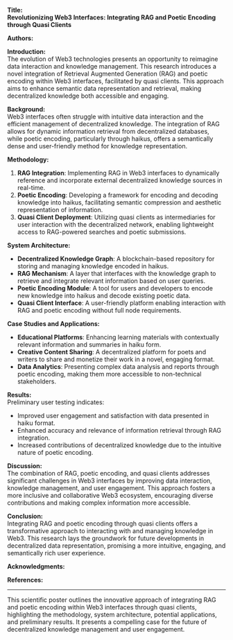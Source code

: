 **Title:**  
**Revolutionizing Web3 Interfaces: Integrating RAG and Poetic Encoding through Quasi Clients**

**Authors:**  


**Introduction:**  
The evolution of Web3 technologies presents an opportunity to reimagine data interaction and knowledge management. This research introduces a novel integration of Retrieval Augmented Generation (RAG) and poetic encoding within Web3 interfaces, facilitated by quasi clients. This approach aims to enhance semantic data representation and retrieval, making decentralized knowledge both accessible and engaging.

**Background:**  
Web3 interfaces often struggle with intuitive data interaction and the efficient management of decentralized knowledge. The integration of RAG allows for dynamic information retrieval from decentralized databases, while poetic encoding, particularly through haikus, offers a semantically dense and user-friendly method for knowledge representation.

**Methodology:**

1. **RAG Integration**: Implementing RAG in Web3 interfaces to dynamically reference and incorporate external decentralized knowledge sources in real-time.
2. **Poetic Encoding**: Developing a framework for encoding and decoding knowledge into haikus, facilitating semantic compression and aesthetic representation of information.
3. **Quasi Client Deployment**: Utilizing quasi clients as intermediaries for user interaction with the decentralized network, enabling lightweight access to RAG-powered searches and poetic submissions.

**System Architecture:**

- **Decentralized Knowledge Graph**: A blockchain-based repository for storing and managing knowledge encoded in haikus.
- **RAG Mechanism**: A layer that interfaces with the knowledge graph to retrieve and integrate relevant information based on user queries.
- **Poetic Encoding Module**: A tool for users and developers to encode new knowledge into haikus and decode existing poetic data.
- **Quasi Client Interface**: A user-friendly platform enabling interaction with RAG and poetic encoding without full node requirements.

**Case Studies and Applications:**

- **Educational Platforms**: Enhancing learning materials with contextually relevant information and summaries in haiku form.
- **Creative Content Sharing**: A decentralized platform for poets and writers to share and monetize their work in a novel, engaging format.
- **Data Analytics**: Presenting complex data analysis and reports through poetic encoding, making them more accessible to non-technical stakeholders.

**Results:**  
Preliminary user testing indicates:

- Improved user engagement and satisfaction with data presented in haiku format.
- Enhanced accuracy and relevance of information retrieval through RAG integration.
- Increased contributions of decentralized knowledge due to the intuitive nature of poetic encoding.

**Discussion:**  
The combination of RAG, poetic encoding, and quasi clients addresses significant challenges in Web3 interfaces by improving data interaction, knowledge management, and user engagement. This approach fosters a more inclusive and collaborative Web3 ecosystem, encouraging diverse contributions and making complex information more accessible.

**Conclusion:**  
Integrating RAG and poetic encoding through quasi clients offers a transformative approach to interacting with and managing knowledge in Web3. This research lays the groundwork for future developments in decentralized data representation, promising a more intuitive, engaging, and semantically rich user experience.

**Acknowledgments:**  


**References:**


---

This scientific poster outlines the innovative approach of integrating RAG and poetic encoding within Web3 interfaces through quasi clients, highlighting the methodology, system architecture, potential applications, and preliminary results. It presents a compelling case for the future of decentralized knowledge management and user engagement.